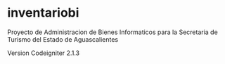 # inventariobi
Proyecto de Administracion de Bienes Informaticos para la Secretaria de Turismo del Estado de Aguascalientes

Version Codeigniter 2.1.3
